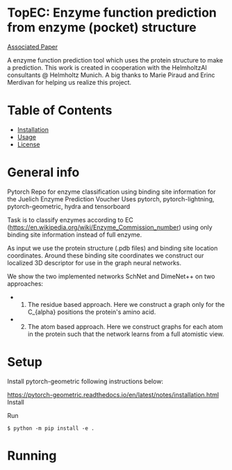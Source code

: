 # TopEC: Enzyme function prediction from enzyme (pocket) structure

[Associated Paper](www.google.com)

A enzyme function prediction tool which uses the protein structure to make a prediction. This work is created in cooperation with the HelmholtzAI consultants @ Helmholtz Munich. A big thanks to Marie Piraud and Erinc Merdivan for helping us realize this project. 

# Table of Contents
- [Installation](#installation)
- [Usage](#usage)
- [License](#license)

# General info

Pytorch Repo for enzyme classification using binding site information for the Juelich Enzyme Prediction Voucher
Uses pytorch, pytorch-lightning, pytorch-geometric, hydra and tensorboard

Task is to classify enzymes according to EC (https://en.wikipedia.org/wiki/Enzyme_Commission_number) using only binding site information instead of full enzyme. 

As input we use the protein structure (.pdb files) and binding site location coordinates. Around these binding site coordinates we construct our localized 3D descriptor for use in the graph neural networks. 

We show the two implemented networks SchNet and DimeNet++ on two approaches:

- 1) The residue based approach. Here we construct a graph only for the C_{alpha} positions the protein's amino acid.

- 2) The atom based approach. Here we construct graphs for each atom in the protein such that the network learns from a full atomistic view. 


# Setup
Install pytorch-geometric following instructions below:

https://pytorch-geometric.readthedocs.io/en/latest/notes/installation.html
Install

Run
```
$ python -m pip install -e .
```
# Running

